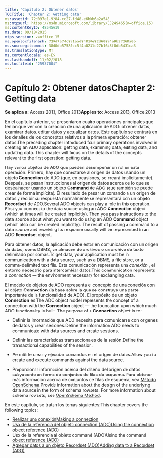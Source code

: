 ```yaml
---
title: 'Capítulo 2: Obtener datos'
TOCTitle: 'Chapter 2: Getting data'
ms:assetid: 72d097e1-9284-cc27-fd48-e6bbb6a2a543
ms:mtpsurl: https://msdn.microsoft.com/library/JJ249465(v=office.15)
ms:contentKeyID: 48545619
ms.date: 09/18/2015
mtps_version: v=office.15
ms.openlocfilehash: 729d7a74c8e1ead84810e82d608e4e9b37268a6b
ms.sourcegitcommit: 38d0db57580cc5f4a0231c27b1643f8db5431ca3
ms.translationtype: MT
ms.contentlocale: es-ES
ms.lasthandoff: 11/02/2018
ms.locfileid: "25937004"
---
```

# <a name="chapter-2-getting-data"></a><span data-ttu-id="09a20-102">Capítulo 2: Obtener datos</span><span class="sxs-lookup"><span data-stu-id="09a20-102">Chapter 2: Getting data</span></span>

<span data-ttu-id="09a20-103">**Se aplica a**: Access 2013, Office 2013</span><span class="sxs-lookup"><span data-stu-id="09a20-103">**Applies to**: Access 2013, Office 2013</span></span>

<span data-ttu-id="09a20-p101">En el capítulo anterior, se presentaron cuatro operaciones principales que tenían que ver con la creación de una aplicación de ADO: obtener datos, examinar datos, editar datos y actualizar datos. Este capítulo se centrará en los detalles de los conceptos relativos a la primera operación: obtener datos.</span><span class="sxs-lookup"><span data-stu-id="09a20-p101">The preceding chapter introduced four primary operations involved in creating an ADO application: getting data, examining data, editing data, and updating data. This chapter will focus on the details of the concepts relevant to the first operation: getting data.</span></span>

<span data-ttu-id="09a20-p102">Hay varios objetos de ADO que pueden desempeñar un rol en esta operación. Primero, hay que conectarse al origen de datos usando un objeto **Connection** de ADO (que, en ocasiones, se creará implícitamente). Después, se pasan instrucciones al origen de datos acerca de lo que se desea hacer usando un objeto **Command** de ADO (que también se puede crear de forma implícita). El resultado de pasar un comando a un origen de datos y recibir su respuesta normalmente se representará con un objeto **Recordset** de ADO.</span><span class="sxs-lookup"><span data-stu-id="09a20-p102">Several ADO objects can play a role in this operation. First you connect to the data source using an ADO **Connection** object (which at times will be created implicitly). Then you pass instructions to the data source about what you want to do using an ADO **Command** object (which also can be created implicitly). The result of passing a command to a data source and receiving its response usually will be represented in an ADO **Recordset** object.</span></span>

<span data-ttu-id="09a20-110">Para obtener datos, la aplicación debe estar en comunicación con un origen de datos, como DBMS, un almacén de archivos o un archivo de texto delimitado por comas.</span><span class="sxs-lookup"><span data-stu-id="09a20-110">To get data, your application must be in communication with a data source, such as a DBMS, a file store, or a comma-delimited text file.</span></span> <span data-ttu-id="09a20-111">Esta comunicación representa una *conexión* , el entorno necesario para intercambiar datos.</span><span class="sxs-lookup"><span data-stu-id="09a20-111">This communication represents a *connection* — the environment necessary for exchanging data.</span></span>

<span data-ttu-id="09a20-p104">El modelo de objetos de ADO representa el concepto de una conexión con el objeto **Connection** (la base sobre la que se construye una parte importante de la funcionalidad de ADO). El propósito de un objeto **Connection** es:</span><span class="sxs-lookup"><span data-stu-id="09a20-p104">The ADO object model represents the concept of a connection with the **Connection** object — the foundation upon which much ADO functionality is built. The purpose of a **Connection** object is to:</span></span>

- <span data-ttu-id="09a20-114">Definir la información que ADO necesita para comunicarse con orígenes de datos y crear sesiones.</span><span class="sxs-lookup"><span data-stu-id="09a20-114">Define the information ADO needs to communicate with data sources and create sessions.</span></span>

- <span data-ttu-id="09a20-115">Definir las características transaccionales de la sesión.</span><span class="sxs-lookup"><span data-stu-id="09a20-115">Define the transactional capabilities of the session.</span></span>

- <span data-ttu-id="09a20-116">Permitirle crear y ejecutar comandos en el origen de datos.</span><span class="sxs-lookup"><span data-stu-id="09a20-116">Allow you to create and execute commands against the data source.</span></span>

- <span data-ttu-id="09a20-p105">Proporcionar información acerca del diseño del origen de datos subyacente en forma de conjuntos de filas de esquema. Para obtener más información acerca de conjuntos de filas de esquema, vea [Método OpenSchema](openschema-method-ado.md).</span><span class="sxs-lookup"><span data-stu-id="09a20-p105">Provide information about the design of the underlying data source in the form of schema rowsets. For more information about schema rowsets, see [OpenSchema Method](openschema-method-ado.md).</span></span>

<span data-ttu-id="09a20-119">En este capítulo, se tratan los temas siguientes:</span><span class="sxs-lookup"><span data-stu-id="09a20-119">This chapter covers the following topics:</span></span>

- [<span data-ttu-id="09a20-120">Realizar una conexión</span><span class="sxs-lookup"><span data-stu-id="09a20-120">Making a connection</span></span>](making-a-connection.md)
- [<span data-ttu-id="09a20-121">Uso de la referencia del objeto connection (ADO)</span><span class="sxs-lookup"><span data-stu-id="09a20-121">Using the connection object reference (ADO)</span></span>](using-the-connection-object-access.md)
- [<span data-ttu-id="09a20-122">Uso de la referencia al objeto command (ADO)</span><span class="sxs-lookup"><span data-stu-id="09a20-122">Using the command object reference (ADO)</span></span>](using-the-command-object-access.md)
- [<span data-ttu-id="09a20-123">Agregar datos a un objeto Recordset (ADO)</span><span class="sxs-lookup"><span data-stu-id="09a20-123">Adding data to a Recordset (ADO)</span></span>](adding-data-to-a-recordset.md)